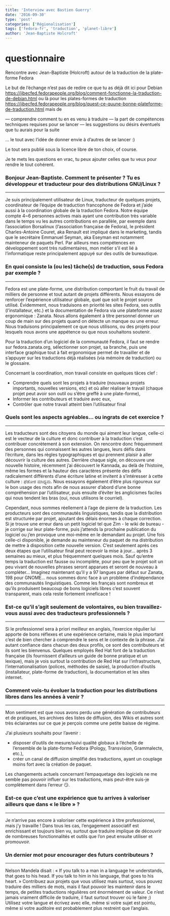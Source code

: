 ```yaml
---
title: 'Interview avec Bastien Guerry'
date: '2016-09-30'
type: 'post'
categories: ['Régionalisation']
tags: ['fedora-fr', 'traduction', 'planet-libre']
author: 'Jean-Baptiste Holcroft'
---
```


questionnaire
=============
Rencontre avec Jean-Baptiste (Holcroft) autour de la traduction de la plate-forme Fedora

Le but de l’échange n’est pas de redire ce que tu as déjà dit ici pour Debian https://jibecfed.fedorapeople.org/blog/comment-fonctionne-la-traduction-de-debian.html ou là pour les plates-formes de traduction https://jibecfed.fedorapeople.org/blog/quest-ce-quune-bonne-plateforme-de-traduction.html mais de

— comprendre comment tu en es venu à traduire
— la part de compétences techniques requises pour se lancer
— les suggestions ou désirs éventuels que tu aurais pour la suite

… le tout avec l’idée de donner envie à d’autres de se lancer :)

Le tout sera publié sous la licence libre de ton choix, of course.

Je te mets les questions en vrac, tu peux ajouter celles que tu veux pour rendre le tout cohérent.

### Bonjour Jean-Baptiste. Comment te présenter ? Tu es développeur et traducteur pour des distributions GNU/Linux ?
--------------------------------------------------------------------------------------------------------------------
Je suis principalement utilisateur de Linux, traducteur de quelques projets, coordinateur de l’équipe de traduction francophone de Fedora et j’aide aussi à la coordination globale de la traduction Fedora. Notre équipe compte 4~6 personnes actives mais ayant une contribution très variable dans le temps vu les autres contributions en parallèle, par exemple dans l’association Borsalinux (l’association française de Fedora), le président Charles-Antoine Couret, aka Renault est impliqué dans le marketing, tandis que le secrétaire Emmanuel Seyman, aka Eseyman est notamment mainteneur de paquets Perl. Par ailleurs mes compétences en développement sont très rudimentaires, mon métier s’il est lié à l’informatique reste principalement appuyé sur des outils de bureautique.

### En quoi consiste la (ou les) tâche(s) de traduction, sous Fedora par exemple ?
----------------------------------------------------------------------------------
Fedora est une plate-forme, une distribution comportant le fruit du travail de milliers de personne et tout autant de projets différents. Nous essayons de renforcer l’expérience utilisateur globale, quel que soit le projet source utilisé.
Évidemment, nous traduisons en priorité les sites Fedora, ses outils (l’installateur, etc.) et la documentation de Fedora via une plateforme assez ergonomique : Zanata. Nous allons également à titre personnel donner un coup de main sur des projets quand on détecte un manque ou une erreur. Nous traduisons principalement ce que nous utilisons, ou des projets pour lesquels nous avons une appétence ou que nous souhaitons soutenir.

Pour la traduction d’un logiciel de la communauté Fedora, il faut se rendre sur fedora.zanata.org, sélectionner son projet, sa branche, puis une interface graphique tout à fait ergonomique permet de travailler et de s’appuyer sur les traductions déjà réalisées (via mémoire de traduction) ou le glossaire.

Concernant la coordination, mon travail consiste en quelques tâces clef :
* Comprendre quels sont les projets à traduire (nouveaux projets importants, nouvelles versions, etc) et où aller réaliser le travail (chaque projet peut avoir son outil ou s’être greffé à une plate-forme),
* Informer les contributeurs et traduire avec eux,
* Contrôler que notre travail atteint bien l’utilisateur final

### Quels sont les aspects agréables… ou ingrats de cet exercice ?
------------------------------------------------------------------
Les traducteurs sont des citoyens du monde qui aiment leur langue, celle-ci est le vecteur de la culture et donc contribuer à la traduction c’est contribuer concrètement à son extension. On rencontre donc fréquemment des personnes qui connaissent les autres langues, leurs défis dans l’écriture, dans les règles typographiques et qui prennent plaisir à aller découvrir la culture des autres. Derrière chaque sigle, on découvre une nouvelle histoire, récemment j’ai découvert le Kannada, au delà de l’histoire, même les formes et la hauteur des caractères présente des défis radicalement différents d’une écriture latine et invitent à s’intéresser à cette culture : ಫೆಡೋರ ಮಾಧ್ಯಮ. Nous essayons également d’être plus rigoureux sur le bon usage des mots afin de nous assurer d’abord d’une bonne compréhension par l’utilisateur, puis ensuite d’éviter les anglicismes faciles qui nous tendent les bras (oui, nous utilisons le courriel).

Cependant, nous sommes réellement à l’age de pierre de la traduction. Les producteurs sont des communautés linguistiques, tandis que la distribution est structurée par projet, ajoutant des délais énormes à chaque correction. Si je trouve une erreur dans un petit logiciel tel que Zim - le wiki de bureau - je corrige sur leur plate-forme, puis j’attends la prochaine publication du logiciel ou j’en provoque une moi-même en le demandant au projet. Une fois celle-ci disponible, je demande au mainteneur du paquet de ma distribution de mettre à disposition cette nouvelle version. C’est seulement après ces deux étapes que l’utilisateur final peut recevoir la mise à jour… après 3 semaines au mieux, et plus fréquemment quelques mois. Sauf qu’entre temps la traduction est fausse ou incomplète, pour peu que le projet soit un peu vivant de nouvelles phrases seront apparues et seront de nouveau à compléter… Imaginez maintenant qu’il y a 97 langues par défaut sur Zanata, 198 pour GNOME… nous sommes donc face à un problème d’indépendance des communautés linguistiques. Comme les français sont nombreux et qu’ils produisent beaucoup de bons logiciels libres c’est souvent transparent, mais cela reste fortement inneficace !

### Est-ce qu’il s’agit seulement de volontaires, ou bien travaillez-vous aussi avec des traducteurs professionnels ?
---------------------------------------------------------------------------------------------------------------------
Si le professionnel sera à priori meilleur en anglais, l’exercice régulier lui apporte de bons réflexes et une expérience certaine, mais le plus important c’est de bien chercher à comprendre le sens et le contexte de la phrase. J’ai autant confiance dans chacun des deux profils, ce sont des contributeurs et ils sont les bienvenus.
Quelques employés Red Hat font de la traduction française (ils fournissent d’ailleurs un guide de bonne pratique et un lexique), mais je vois surtout la contribution de Red Hat sur l’infrastructure, l’internationalisation (polices, méthodes de saisie), la production d’outils (installateur, plate-forme de traduction), la documentation et les sites internet.

### Comment vois-tu évoluer la traduction pour les distributions libres dans les années à venir ?
-------------------------------------------------------------------------------------------------
Mon sentiment est que nous avons perdu une génération de contributeurs et de pratiques, les archives des listes de diffusion, des Wikis et autres sont très éclairantes sur ce que je perçois comme une petite baisse de régime.

J’ai plusieurs souhaits pour l’avenir :
* disposer d’outils de mesure/suivi qualité globaux à l’échelle de l’ensemble de la plate-forme Fedora (Pology, Transvision, Grammalecte, etc.),
* créer un canal de diffusion simplifié des traductions, ayant un couplage moins fort avec la création de paquet.

Les changements actuels concernant l’empaquetage des logiciels ne me semble pas pouvoir influer sur les traductions, mais peut-être suis-je complètement dans l’erreur 😏.

### Est-ce que c’est une expérience que tu arrives à valoriser ailleurs que dans « le libre » ?
-----------------------------------------------------------------------------------------------
Je n’arrive pas encore à valoriser cette expérience à titre professionnel, mais j’y travaille ! Dans tous les cas, l’engagement associatif est enrichissant et toujours bien vu, surtout que traduire implique de découvrir de nombreuses fonctionnalités et outils que l’on peut ensuite utiliser et promouvoir.

### Un dernier mot pour encourager des futurs contributeurs ?
-------------------------------------------------------------
Nelson Mandela disait : « If you talk to a man in a language he understands, that goes to his head. If you talk to him in his language, that goes to his heart. »
Contribuez aux projets que vous utilisez mais surtout, vous pouvez traduire des milliers de mots, mais il faut pouvoir les maintenir dans le temps, de petites traductions régulières ont énormément de valeur. Ce n’est jamais vraiment difficile de traduire, il faut surtout trouver où le faire ;)
Utilisez votre langue et écrivez avec elle, même si votre sujet est pointu, même si votre auditoire est probablement plus restreint que l’anglais.
